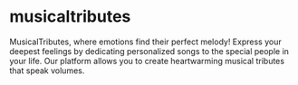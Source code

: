 # musicaltributes
 MusicalTributes, where emotions find their perfect melody! Express your deepest feelings by dedicating personalized songs to the special people in your life. Our platform allows you to create heartwarming musical tributes that speak volumes.
